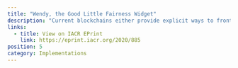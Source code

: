```yaml
---
title: "Wendy, the Good Little Fairness Widget"
description: "Current blockchains either provide explicit ways to front run or leave transaction ordering to the full discretion of the miners. In this paper Klaus Kursawe proposes a new definition of fairness in terms of transaction ordering on blockchains using local time."
links:
  - title: View on IACR EPrint
    link: https://eprint.iacr.org/2020/885
position: 5
category: Implementations
---
```

